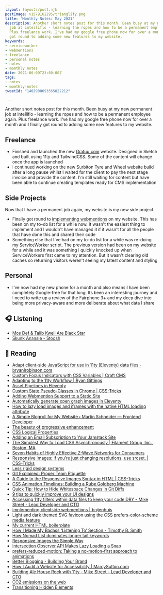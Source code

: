 ```yaml
---
layout: layouts/post.njk
postImage: v1579162295/trianglify.png
title: 'Monthly Notes: May 2021'
description: Another short notes post for this month. Been busy at my new permanent
  job at intelliflo - learning the ropes and how to be a permanent employee again.
  Plus freelance work. I've had my google free phone now for over a month and I finally
  got round to adding some new features to my website.
keywords:
- serviceworker
- webmentions
- freelance
- personal notes
- notes
- monthly notes
date: 2021-06-09T23:00:00Z
tags:
- notes
- monthly-notes
tweetId: "1402900693565022212"

---
```

Another short notes post for this month. Been busy at my new permanent job at intelliflo - learning the ropes and how to be a permanent employee again. Plus freelance work. I've had my google free phone now for over a month and I finally got round to adding some new features to my website.

## Freelance 
- Finished and launched the new [Gratuu.com](https://gratuu.com/) website. Designed in Sketch and built using 11ty and TailwindCSS. Some of the content will change once the app is launched
- I continued working on the new Surbiton Tyre and Wheel website build after a long pause whilst I waited for the client to pay the next stage invoice and provide the content. I'm still waiting for content but have been able to continue creating templates ready for CMS implementation

## Side Projects
Now that I have a permanent job again, my website is my new side project.

- Finally got round to [implementing webmentions](https://www.juanfernandes.uk/notes/changelog-added-webmentions/) on my website. This has been on my to-do list for a while now. It wasn't the easiest thing to implement and I wouldn't have managed it if it wasn't for all the people that have done this and shared their code
- Something else that I've had on my to-do list for a while was re-doing my ServiceWorker script. The previous version had been on my website for a while and it was something I quickly knocked up when ServiceWorkers first came to my attention. But it wasn't clearing old caches so returning visitors weren't seeing my latest content and styling

## Personal
- I've now had my new phone for a month and also means I have been completely Google-free for that long. Its been an interesting journey and I need to write up a review of the Fairphone 3+ and my deep dive into being more privacy-aware and more deliberate about what data I share

## 🎧 Listening
- [Mos Def & Talib Kweli Are Black Star](https://www.last.fm/music/Black+Star/Mos+Def+&+Talib+Kweli+Are+Black+Star)
- [Skunk Anansie - Stoosh](https://www.last.fm/music/Skunk+Anansie/Stoosh)

## 📖 Reading
- [Adapt client-side JavaScript for use in 11ty (Eleventy) data files - bryanlrobinson.com](https://bryanlrobinson.com/blog/adapt-client-side-javascript-for-use-in-11ty-eleventy-data-files/ "Adapt client-side JavaScript for use in 11ty (Eleventy) data files - bryanlrobinson.com")
- [Custom Focus Indicators with CSS Variables | Craft CMS](https://craftcms.com/accessibility/custom-focus-indicators-with-css-variables "Custom Focus Indicators with CSS Variables | Craft CMS")
- [Adapting to the 11ty Workflow | Ryan Gittings](https://www.ryangittings.co.uk/blog/11ty-workflow/ "Adapting to the 11ty Workflow | Ryan Gittings")
- [Asset Pipelines in Eleventy](https://mxb.dev/blog/eleventy-asset-pipeline/ "Asset Pipelines in Eleventy")
- [Custom State Pseudo-Classes in Chrome | CSS-Tricks](https://css-tricks.com/custom-state-pseudo-classes-in-chrome/ "Custom State Pseudo-Classes in Chrome | CSS-Tricks")
- [Adding Webmention Support to a Static Site](https://keithjgrant.com/posts/2019/02/adding-webmention-support-to-a-static-site/ "Adding Webmention Support to a Static Site")
- [Automatically generate open graph images in Eleventy](https://bnijenhuis.nl/notes/2021-05-10-automatically-generate-open-graph-images-in-eleventy/ "Automatically generate open graph images in Eleventy")
- [How to lazy load images and iframes with the native HTML loading attribute](https://gomakethings.com/how-to-lazy-load-images-and-iframes-with-the-native-html-loading-attribute/ "How to lazy load images and iframes with the native HTML loading attribute")
- [A Simple Blogroll for My Website › Martin Schneider — Frontend Developer](https://martinschneider.me/articles/a-simple-blogroll-for-my-website/ "A Simple Blogroll for My Website › Martin Schneider — Frontend Developer")
- [The beauty of progressive enhancement](https://www.matuzo.at/blog/beauty-of-progressive-enhancement/ "The beauty of progressive enhancement")
- [CSS Logical Properties](https://adrianroselli.com/2019/11/css-logical-properties.html "CSS Logical Properties")
- [Adding an Email Subscription to Your Jamstack Site](https://www.raymondcamden.com/2021/05/01/adding-an-email-subscription-to-your-jamstack-site "Adding an Email Subscription to Your Jamstack Site")
- [The Simplest Way to Load CSS Asynchronously | Filament Group, Inc., Boston, MA](https://www.filamentgroup.com//lab/load-css-simpler/ "The Simplest Way to Load CSS Asynchronously | Filament Group, Inc., Boston, MA")
- [Seven Habits of Highly Effective Z-Wave Networks for Consumers](https://drzwave.blog/2017/01/20/seven-habits-of-highly-effective-z-wave-networks-for-consumers/ "Seven Habits of Highly Effective Z-Wave Networks for Consumers")
- [Responsive Images: If you're just changing resolutions, use srcset. | CSS-Tricks](https://css-tricks.com/responsive-images-youre-just-changing-resolutions-use-srcset/ "Responsive Images: If you're just changing resolutions, use srcset. | CSS-Tricks")
- [Less rigid design systems](https://cloudfour.com/thinks/less-rigid-design-systems/ "Less rigid design systems")
- [Git Explained: Proper Team Etiquette](https://dev.to/milu_franz/git-explained-proper-team-etiquette-1od "Git Explained: Proper Team Etiquette")
- [A Guide to the Responsive Images Syntax in HTML | CSS-Tricks](https://css-tricks.com/a-guide-to-the-responsive-images-syntax-in-html/ "A Guide to the Responsive Images Syntax in HTML | CSS-Tricks")
- [CSS Animation Timelines: Building a Rube Goldberg Machine](https://cloudfour.com/thinks/css-animation-timelines-building-a-rube-goldberg-machine/ "CSS Animation Timelines: Building a Rube Goldberg Machine")
- [Quick Tip: How to Hide Whitespace Changes in Git Diffs](https://cloudfour.com/thinks/quick-tip-how-to-hide-whitespace-changes-in-git-diffs/ "Quick Tip: How to Hide Whitespace Changes in Git Diffs")
- [9 tips to quickly improve your UI designs](https://medium.com/user-experience-design-1/9-simple-tips-to-improve-your-ui-designs-fast-377c5113ac82 "9 tips to quickly improve your UI designs")
- [Accessing 11ty filters within data files to keep your code DRY - Mike Street - Lead Developer and CTO](https://www.mikestreety.co.uk/blog/accessing-11ty-filters-within-data-files/ "Accessing 11ty filters within data files to keep your code DRY - Mike Street - Lead Developer and CTO")
- [Implementing clientside webmentions | bnijenhuis](https://bnijenhuis.nl/notes/2021-05-03-implementing-clientside-webmentions/ "Implementing clientside webmentions | bnijenhuis")
- [Light and dark themed SVG favicon using the CSS prefers-color-scheme media feature](https://catalin.red/svg-favicon-light-dark-theme/ "Light and dark themed SVG favicon using the CSS prefers-color-scheme media feature")
- [My current HTML boilerplate](https://www.matuzo.at/blog/html-boilerplate/ "My current HTML boilerplate")
- [How I Made My Badass ‘Listening To’ Section - Timothy B. Smith](https://web.archive.org/web/20220818012616/https://smithtimmytim.com/2020/07/how-i-made-my-badass-listening-to-section/ "How I Made My Badass ‘Listening To’ Section - Timothy B. Smith")
- [How Nomad List dominates longer tail keywords](https://marketingexamples.com/seo/long-tail-keywords "How Nomad List dominates longer tail keywords")
- [Responsive Images the Simple Way](https://cloudfour.com/thinks/responsive-images-the-simple-way/ "Responsive Images the Simple Way")
- [Intersection Observer API Makes Lazy Loading a Snap](https://www.telerik.com/blogs/intersection-observer-api-makes-lazy-loading-a-snap "Intersection Observer API Makes Lazy Loading a Snap")
- [prefers-reduced-motion: Taking a no-motion-first approach to animations](https://www.tatianamac.com/posts/prefers-reduced-motion/ "prefers-reduced-motion: Taking a no-motion-first approach to animations")
- [Better Blogging - Building Your Brand](https://dev.to/rachel_cheuk/better-blogging-building-your-brand-4b6e "Better Blogging - Building Your Brand")
- [How I Audit a Website for Accessibility | MarcySutton.com](https://marcysutton.com/how-i-audit-a-website-for-accessibility/ "How I Audit a Website for Accessibility | MarcySutton.com")
- [Building Ale House Rock with 11ty - Mike Street - Lead Developer and CTO](https://www.mikestreety.co.uk/blog/building-ale-house-rock-with-11ty/ "Building Ale House Rock with 11ty - Mike Street - Lead Developer and CTO")
- [CO2 emissions on the web](https://dannyvankooten.com/website-carbon-emissions/ "CO2 emissions on the web")
- [Transitioning Hidden Elements](https://cloudfour.com/thinks/transitioning-hidden-elements/ "Transitioning Hidden Elements")
